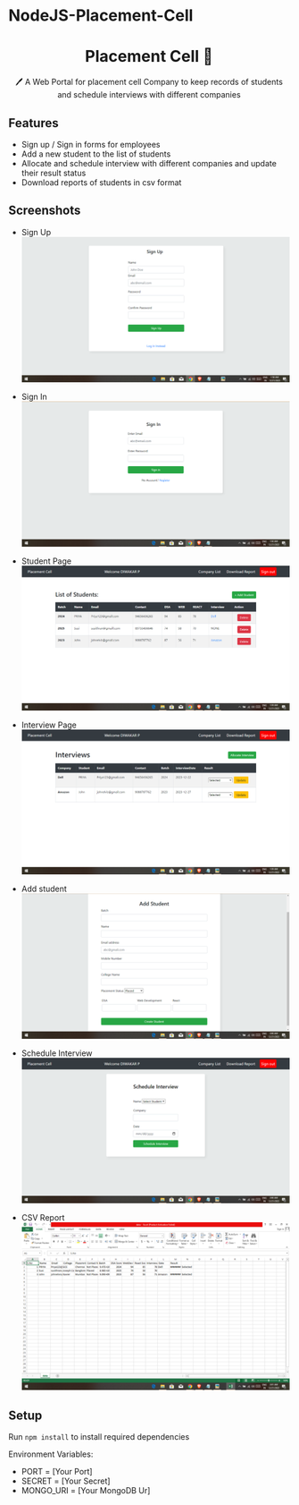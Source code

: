 # NodeJS-Placement-Cell
 <h1 align="center">Placement Cell  📝</h1> 
<p align="center">
 🖊️ A Web Portal for placement cell Company to keep records of students and schedule interviews with different companies <br>
</p>

## Features

- Sign up / Sign in forms for employees
- Add a new student to the list of students
- Allocate and schedule interview with different companies and update their result status
- Download reports of students in csv format

## Screenshots

- Sign Up
  ![Sign-Up](./images/2.PNG)

- Sign In
  ![Sign-In](./images/1.PNG)

- Student Page
  ![Student-Page](./images/3.PNG)

- Interview Page
  ![Interview-Page](./images/4.PNG)

- Add student
  ![Add-Student](./images/5.PNG)

- Schedule Interview
  ![Interview](./images/6.PNG)

- CSV Report
  ![Report](./images/7.PNG)

## Setup

Run `npm install` to install required dependencies

Environment Variables:

- PORT = [Your Port]
- SECRET = [Your Secret]
- MONGO_URI = [Your MongoDB Ur]
